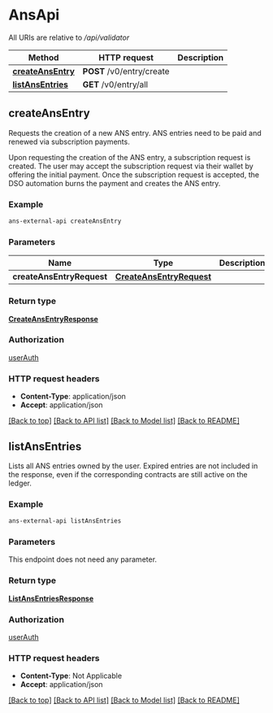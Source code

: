 # AnsApi

All URIs are relative to */api/validator*

Method | HTTP request | Description
------------- | ------------- | -------------
[**createAnsEntry**](AnsApi.md#createAnsEntry) | **POST** /v0/entry/create | 
[**listAnsEntries**](AnsApi.md#listAnsEntries) | **GET** /v0/entry/all | 



## createAnsEntry



Requests the creation of a new ANS entry.
ANS entries need to be paid and renewed via subscription payments.

Upon requesting the creation of the ANS entry, a subscription request is created.
The user may accept the subscription request via their wallet by offering the initial payment.
Once the subscription request is accepted, the DSO automation burns the payment and creates the ANS entry.

### Example

```bash
ans-external-api createAnsEntry
```

### Parameters


Name | Type | Description  | Notes
------------- | ------------- | ------------- | -------------
 **createAnsEntryRequest** | [**CreateAnsEntryRequest**](CreateAnsEntryRequest.md) |  |

### Return type

[**CreateAnsEntryResponse**](CreateAnsEntryResponse.md)

### Authorization

[userAuth](../README.md#userAuth)

### HTTP request headers

- **Content-Type**: application/json
- **Accept**: application/json

[[Back to top]](#) [[Back to API list]](../README.md#documentation-for-api-endpoints) [[Back to Model list]](../README.md#documentation-for-models) [[Back to README]](../README.md)


## listAnsEntries



Lists all ANS entries owned by the user.
Expired entries are not included in the response, even if the corresponding contracts are still active on the ledger.

### Example

```bash
ans-external-api listAnsEntries
```

### Parameters

This endpoint does not need any parameter.

### Return type

[**ListAnsEntriesResponse**](ListAnsEntriesResponse.md)

### Authorization

[userAuth](../README.md#userAuth)

### HTTP request headers

- **Content-Type**: Not Applicable
- **Accept**: application/json

[[Back to top]](#) [[Back to API list]](../README.md#documentation-for-api-endpoints) [[Back to Model list]](../README.md#documentation-for-models) [[Back to README]](../README.md)

